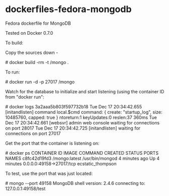 dockerfiles-fedora-mongodb
========================

Fedora dockerfile for MongoDB

Tested on Docker 0.7.0

To build:

Copy the sources down -


\# docker build -rm -t <username>/mongo .



To run:


\# docker run -d -p 27017 <username>/mongo



Watch for the database to initialize and start listening (using the container ID from "docker run":


\# docker logs 3a2aaa5b803f597732b18
<snip>
Tue Dec 17 20:34:42.655 [initandlisten] command local.$cmd command: { create: "startup_log", size: 10485760, capped: true } ntoreturn:1 keyUpdates:0  reslen:37 360ms
Tue Dec 17 20:34:42.661 [websvr] admin web console waiting for connections on port 28017
Tue Dec 17 20:34:42.725 [initandlisten] waiting for connections on port 27017


Get the port that the container is listening on:


\# docker ps
CONTAINER ID        IMAGE                   COMMAND             CREATED             STATUS              PORTS                      NAMES
c8fc42d19fd3        <username>/mongo:latest   /usr/bin/mongod     4 minutes ago       Up 4 minutes        0.0.0.0:49158->27017/tcp   ecstatic_thompson   


To test, use the port that was just located:


\# mongo --port 49158
MongoDB shell version: 2.4.6
connecting to: 127.0.0.1:49158/test
> 


